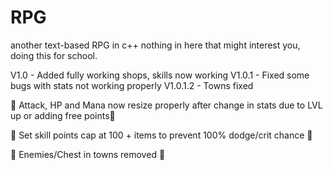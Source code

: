 # RPG
another text-based RPG in c++
nothing in here that might interest you, doing this for school.

V1.0 - Added fully working shops, skills now working
V1.0.1 - Fixed some bugs with stats not working properly
V1.0.1.2 - Towns fixed

:bug: Attack, HP and Mana now resize properly after change in stats due to LVL up or adding free points:bug:

:bug: Set skill points cap at 100 + items to prevent 100% dodge/crit chance :bug:

:bug: Enemies/Chest in towns removed :bug:
